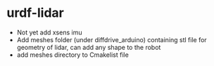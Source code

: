 # urdf-lidar
- Not yet add xsens imu
- Add meshes folder (under diffdrive_arduino) containing stl file for geometry of lidar, can add any shape to the robot
- add meshes directory to Cmakelist file
